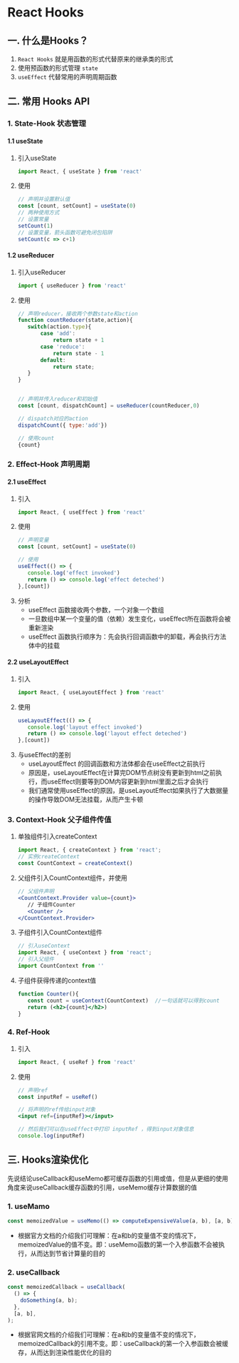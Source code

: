 # React Hooks

## 一. 什么是Hooks？
1. `React Hooks` 就是用函数的形式代替原来的继承类的形式
2. 使用预函数的形式管理 `state`
3. `useEffect` 代替常用的声明周期函数

## 二. 常用 Hooks API
### 1. State-Hook 状态管理
#### 1.1 useState
1. 引入useState
    ```jsx harmony
   import React, { useState } from 'react'
    ```
2. 使用
    ```jsx harmony
   // 声明并设置默认值
   const [count, setCount] = useState(0)
   // 两种使用方式
   // 设置常量
   setCount(1)
   // 设置变量，箭头函数可避免闭包陷阱
   setCount(c => c+1)
   ```

#### 1.2 useReducer
1. 引入useReducer
    ```jsx harmony
    import { useReducer } from 'react'
   ```
2. 使用
    ```jsx harmony
   // 声明reducer，接收两个参数state和action
   function countReducer(state,action){
       switch(action.type){
           case 'add':
               return state + 1
           case 'reduce':
               return state - 1
           default:
               return state;
       } 
   }
   
   
   // 声明并传入reducer和初始值
   const [count, dispatchCount] = useReducer(countReducer,0)
    
   // dispatch对应的action
   dispatchCount({ type:'add'})
   
   // 使用count
   {count}
   ```
### 2. Effect-Hook 声明周期
#### 2.1 useEffect
1. 引入
    ```jsx harmony
    import React, { useEffect } from 'react'
   ```
2. 使用
    ```jsx harmony
   // 声明变量
   const [count, setCount] = useState(0)
   
   // 使用
    useEffect(() => {
       console.log('effect invoked')
       return () => console.log('effect deteched')
   },[count])
   ```
3. 分析
    * useEffect 函数接收两个参数，一个对象一个数组
    * 一旦数组中某一个变量的值（依赖）发生变化，useEffect所在函数将会被重新渲染
    * useEffect 函数执行顺序为：先会执行回调函数中的卸载，再会执行方法体中的挂载
#### 2.2 useLayoutEffect
1. 引入
    ```jsx harmony
    import React, { useLayoutEffect } from 'react'
   ```
2. 使用
    ```jsx harmony
    useLayoutEffect(() => {
       console.log('layout effect invoked')
       return () => console.log('layout effect deteched')
   },[count])
   ```
3. 与useEffect的差别
    * useLayoutEffect 的回调函数和方法体都会在useEffect之前执行
    * 原因是，useLayoutEffect在计算完DOM节点树没有更新到html之前执行，而useEffect则要等到DOM内容更新到html里面之后才会执行
    * 我们通常使用useEffect的原因，是useLayoutEffect如果执行了大数据量的操作导致DOM无法挂载，从而产生卡顿
    
### 3. Context-Hook 父子组件传值
1. 单独组件引入createContext
    ```jsx harmony
   import React, { createContext } from 'react'; 
   // 实例createContext
   const CountContext = createContext()
   ```
2. 父组件引入CountContext组件，并使用
    ```jsx harmony
   // 父组件声明
   <CountContext.Provider value={count}>
       // 子组件Counter
       <Counter />
   </CountContext.Provider> 
   ```
3. 子组件引入CountContext组件
    ```jsx harmony
   // 引入useContext
   import React, { useContext } from 'react';
   // 引入父组件
   import CountContext from ''
   ```
   
4. 子组件获得传递的context值
    ```jsx harmony
   function Counter(){
       const count = useContext(CountContext)  //一句话就可以得到count
       return (<h2>{count}</h2>)
   }
   ```
   
### 4. Ref-Hook
1. 引入
   ```jsx harmony
   import React, { useRef } from 'react'
   ```

2. 使用
    ```jsx harmony
   // 声明ref
   const inputRef = useRef()
   
   // 将声明的ref传给input对象
   <input ref={inputRef}></input>
   
   // 然后我们可以在useEffect中打印 inputRef ，得到input对象信息
   console.log(inputRef)
   ```

## 三. Hooks渲染优化

先说结论useCallback和useMemo都可缓存函数的引用或值，但是从更细的使用角度来说useCallback缓存函数的引用，useMemo缓存计算数据的值
### 1. useMamo
```jsx harmony
const memoizedValue = useMemo(() => computeExpensiveValue(a, b), [a, b]);
```
* 根据官方文档的介绍我们可理解：在a和b的变量值不变的情况下，memoizedValue的值不变。即：useMemo函数的第一个入参函数不会被执行，从而达到节省计算量的目的
### 2. useCallback
```jsx harmony
const memoizedCallback = useCallback(
  () => {
    doSomething(a, b);
  },
  [a, b],
);
```
* 根据官网文档的介绍我们可理解：在a和b的变量值不变的情况下，memoizedCallback的引用不变。即：useCallback的第一个入参函数会被缓存，从而达到渲染性能优化的目的


